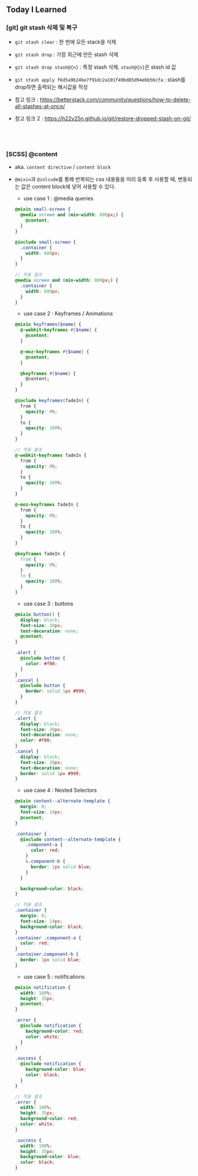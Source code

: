 ## Today I Learned

### [git] git stash 삭제 및 복구

- `git stash clear` : 한 번에 모든 stack을 삭제

- `git stash drop` : 가장 최근에 만든 stash 삭제

- `git stash drop stash@{n}` : 특정 stash 삭제. `stash@{n}`은 stash id 값

- `git stash apply f6d5a9b24be7f91dc2a101f49bd85d94e6b56cfa` : stash를 drop하면 출력되는 해시값을 작성

- 참고 링크 : https://betterstack.com/community/questions/how-to-delete-all-stashes-at-once/

- 참고 링크 2 : https://h22y25n.github.io/git/restore-dropped-stash-on-git/

## <br />

### [SCSS] @content

- aka. `content directive` / `content block`
- `@mixin`과 `@inlcude`를 통해 반복되는 css 내용들을 미리 등록 후 사용할 때, 변동되는 값은 content block에 넣어 사용할 수 있다.

  - use case 1 : @media queries

  ```SCSS
  @mixin small-screen {
    @media screen and (min-width: 800px;) {
      @content;
    }
  }

  @include small-screen {
    .container {
      width: 600px;
    }
  }

  // 적용 결과
  @media screen and (min-width: 800px;) {
    .container {
      width: 600px;
    }
  }
  ```

  - use case 2 : Keyframes / Animations

  ```SCSS
  @mixin keyframes($name) {
    @-webkit-keyframes #{$name} {
      @content;
    }

    @-moz-keyframes #{$name} {
      @content;
    }

    @keyframes #{$name} {
      @content;
    }
  }

  @include keyframes(fadeIn) {
    from {
      opacity: 0%;
    }
    to {
      opacity: 100%;
    }
  }

  // 적용 결과
  @-webkit-keyframes fadeIn {
    from {
      opacity: 0%;
    }
    to {
      opacity: 100%;
    }
  }

  @-moz-keyframes fadeIn {
    from {
      opacity: 0%;
    }
    to {
      opacity: 100%;
    }
  }

  @keyframes fadeIn {
    from {
      opacity: 0%;
    }
    to {
      opacity: 100%;
    }
  }
  ```

  - use case 3 : buttons

  ```scss
  @mixin button() {
    display: block;
    font-size: 20px;
    text-decoration: none;
    @content;
  }

  .alert {
    @include button {
      color: #f00;
    }
  }
  .cancel {
    @include button {
      border: solid 1px #999;
    }
  }

  // 적용 결과
  .alert {
    display: block;
    font-size: 20px;
    text-decoration: none;
    color: #f00;
  }
  .cancel {
    display: block;
    font-size: 20px;
    text-decoration: none;
    border: solid 1px #999;
  }
  ```

  - use case 4 : Nested Selectors

  ```SCSS
  @mixin context--alternate-template {
    margin: 0;
    font-size: 14px;
    @content;
  }

  .container {
    @include content--alternate-template {
      .component-a {
        color: red;
      }
      &.component-b {
        border: 1px solid blue;
      }
    }

    background-color: black;
  }

  // 적용 결과
  .container {
    margin: 0;
    font-size: 14px;
    background-color: black;
  }
  .container .component-a {
    color: red;
  }
  .container.component-b {
    border: 1px solid blue;
  }
  ```

  - use case 5 : notifications

  ```scss
  @mixin notification {
    width: 100%;
    height: 35px;
    @content;
  }

  .error {
    @include notification {
      background-color: red;
      color: white;
    }
  }

  .success {
    @include notification {
      background-color: blue;
      color: black;
    }
  }

  // 적용 결과
  .error {
    width: 100%;
    height: 35px;
    background-color: red;
    color: white;
  }

  .success {
    width: 100%;
    height: 35px;
    background-color: blue;
    color: black;
  }
  ```

